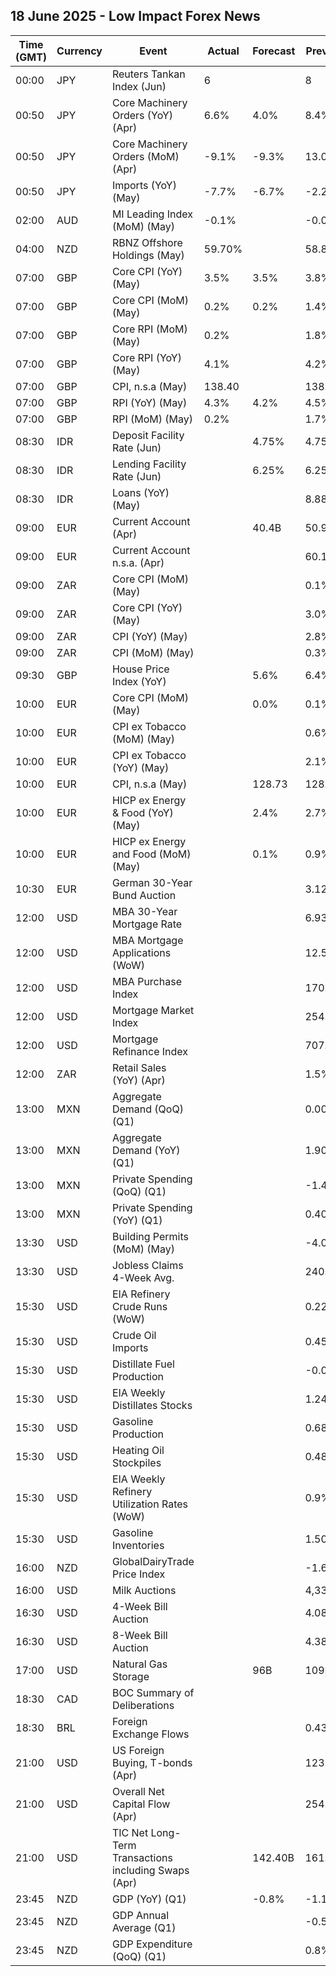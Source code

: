 ## 18 June 2025 - Low Impact Forex News

| Time (GMT) | Currency | Event | Actual | Forecast | Previous |
|------|----------|-------|--------|----------|----------|
| 00:00 | JPY | Reuters Tankan Index (Jun) | 6 |  | 8 |
| 00:50 | JPY | Core Machinery Orders (YoY) (Apr) | 6.6% | 4.0% | 8.4% |
| 00:50 | JPY | Core Machinery Orders (MoM) (Apr) | -9.1% | -9.3% | 13.0% |
| 00:50 | JPY | Imports (YoY) (May) | -7.7% | -6.7% | -2.2% |
| 02:00 | AUD | MI Leading Index (MoM) (May) | -0.1% |  | -0.0% |
| 04:00 | NZD | RBNZ Offshore Holdings (May) | 59.70% |  | 58.80% |
| 07:00 | GBP | Core CPI (YoY) (May) | 3.5% | 3.5% | 3.8% |
| 07:00 | GBP | Core CPI (MoM) (May) | 0.2% | 0.2% | 1.4% |
| 07:00 | GBP | Core RPI (MoM) (May) | 0.2% |  | 1.8% |
| 07:00 | GBP | Core RPI (YoY) (May) | 4.1% |  | 4.2% |
| 07:00 | GBP | CPI, n.s.a (May) | 138.40 |  | 138.20 |
| 07:00 | GBP | RPI (YoY) (May) | 4.3% | 4.2% | 4.5% |
| 07:00 | GBP | RPI (MoM) (May) | 0.2% |  | 1.7% |
| 08:30 | IDR | Deposit Facility Rate (Jun) |  | 4.75% | 4.75% |
| 08:30 | IDR | Lending Facility Rate (Jun) |  | 6.25% | 6.25% |
| 08:30 | IDR | Loans (YoY) (May) |  |  | 8.88% |
| 09:00 | EUR | Current Account (Apr) |  | 40.4B | 50.9B |
| 09:00 | EUR | Current Account n.s.a. (Apr) |  |  | 60.1B |
| 09:00 | ZAR | Core CPI (MoM) (May) |  |  | 0.1% |
| 09:00 | ZAR | Core CPI (YoY) (May) |  |  | 3.0% |
| 09:00 | ZAR | CPI (YoY) (May) |  |  | 2.8% |
| 09:00 | ZAR | CPI (MoM) (May) |  |  | 0.3% |
| 09:30 | GBP | House Price Index (YoY) |  | 5.6% | 6.4% |
| 10:00 | EUR | Core CPI (MoM) (May) |  | 0.0% | 0.1% |
| 10:00 | EUR | CPI ex Tobacco (MoM) (May) |  |  | 0.6% |
| 10:00 | EUR | CPI ex Tobacco (YoY) (May) |  |  | 2.1% |
| 10:00 | EUR | CPI, n.s.a (May) |  | 128.73 | 128.77 |
| 10:00 | EUR | HICP ex Energy & Food (YoY) (May) |  | 2.4% | 2.7% |
| 10:00 | EUR | HICP ex Energy and Food (MoM) (May) |  | 0.1% | 0.9% |
| 10:30 | EUR | German 30-Year Bund Auction |  |  | 3.120% |
| 12:00 | USD | MBA 30-Year Mortgage Rate |  |  | 6.93% |
| 12:00 | USD | MBA Mortgage Applications (WoW) |  |  | 12.5% |
| 12:00 | USD | MBA Purchase Index |  |  | 170.9 |
| 12:00 | USD | Mortgage Market Index |  |  | 254.6 |
| 12:00 | USD | Mortgage Refinance Index |  |  | 707.4 |
| 12:00 | ZAR | Retail Sales (YoY) (Apr) |  |  | 1.5% |
| 13:00 | MXN | Aggregate Demand (QoQ) (Q1) |  |  | 0.00% |
| 13:00 | MXN | Aggregate Demand (YoY) (Q1) |  |  | 1.90% |
| 13:00 | MXN | Private Spending (QoQ) (Q1) |  |  | -1.40% |
| 13:00 | MXN | Private Spending (YoY) (Q1) |  |  | 0.40% |
| 13:30 | USD | Building Permits (MoM) (May) |  |  | -4.0% |
| 13:30 | USD | Jobless Claims 4-Week Avg. |  |  | 240.25K |
| 15:30 | USD | EIA Refinery Crude Runs (WoW) |  |  | 0.228M |
| 15:30 | USD | Crude Oil Imports |  |  | 0.451M |
| 15:30 | USD | Distillate Fuel Production |  |  | -0.097M |
| 15:30 | USD | EIA Weekly Distillates Stocks |  |  | 1.246M |
| 15:30 | USD | Gasoline Production |  |  | 0.681M |
| 15:30 | USD | Heating Oil Stockpiles |  |  | 0.487M |
| 15:30 | USD | EIA Weekly Refinery Utilization Rates (WoW) |  |  | 0.9% |
| 15:30 | USD | Gasoline Inventories |  |  | 1.504M |
| 16:00 | NZD | GlobalDairyTrade Price Index |  |  | -1.6% |
| 16:00 | USD | Milk Auctions |  |  | 4,332.0 |
| 16:30 | USD | 4-Week Bill Auction |  |  | 4.080% |
| 16:30 | USD | 8-Week Bill Auction |  |  | 4.380% |
| 17:00 | USD | Natural Gas Storage |  | 96B | 109B |
| 18:30 | CAD | BOC Summary of Deliberations |  |  |  |
| 18:30 | BRL | Foreign Exchange Flows |  |  | 0.436B |
| 21:00 | USD | US Foreign Buying, T-bonds (Apr) |  |  | 123.30B |
| 21:00 | USD | Overall Net Capital Flow (Apr) |  |  | 254.30B |
| 21:00 | USD | TIC Net Long-Term Transactions including Swaps (Apr) |  | 142.40B | 161.80B |
| 23:45 | NZD | GDP (YoY) (Q1) |  | -0.8% | -1.1% |
| 23:45 | NZD | GDP Annual Average (Q1) |  |  | -0.5% |
| 23:45 | NZD | GDP Expenditure (QoQ) (Q1) |  |  | 0.8% |
